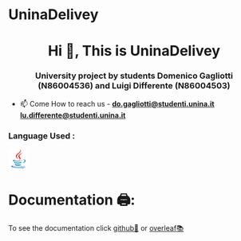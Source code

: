 # UninaDelivey
<h1 align="center">Hi 👋, This is UninaDelivey</h1>
<h3 align="center">University project by students Domenico Gagliotti (N86004536) and Luigi Differente (N86004503)</h3>

- 📫 Come How to reach us - **do.gagliotti@studenti.unina.it** **lu.differente@studenti.unina.it**

<h3 align="left">Language Used :  <p align="left"> <a href="https://www.java.com" target="_blank" rel="noreferrer"> <img src="https://raw.githubusercontent.com/devicons/devicon/master/icons/java/java-original.svg" alt="java" width="40" height="40"/> </a> </p> </h3>

<h1>Documentation 🖨:</h1>
<p  >To see the documentation click <a href="https://github.com/GDom3/ProgettoGagliottiDifferente/blob/main/Documentazione_ObjectOrientation_OOBD2324_06.pdf" target="_blank">github🔗</a> or <a href="https://www.overleaf.com/read/dfszcvyxtjbr#608a0f" target="_blank">overleaf📚</a></p>
<!--
<h2>Mockup(Parziale) 📸:</h2>
<h3>Login</h3>
<img src="https://domenicogagliotti.altervista.org/ProgettoOOBD/OO/login.png" alt="Schermata di Login">
<h3>Menu</h3>
<img src="https://domenicogagliotti.altervista.org/ProgettoOOBD/OO/menu.png" alt="Schermata del menu">
<h3>Report</h3>
<img src="https://domenicogagliotti.altervista.org/ProgettoOOBD/OO/report.png" alt="Schermata Report">
<h3>Visualizza e Gestisci Ordini</h3>
<img src="https://domenicogagliotti.altervista.org/ProgettoOOBD/OO/visualizza.png" alt="Schermata Visualizza">
-->
